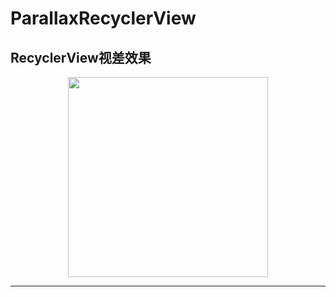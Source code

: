 # ParallaxRecyclerView
RecyclerView视差效果
------------------------------------------

<div align="center">
    <img src="https://github.com/FPhoenixCorneaE/ParallaxRecyclerView/blob/master/image/parallax_recycler_view.gif" width="320" align="top"/>
</div>

------------------------------------------